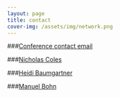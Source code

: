 ```yaml
---
layout: page
title: contact
cover-img: /assets/img/network.png
---
```




###[Conference contact email](mailto:bigteamscienceconference@gmail.com)

###[Nicholas Coles](mailto:ncoles@stanford.edu)

###[Heidi Baumgartner](mailto:heidib@stanford.edu)

###[Manuel Bohn](mailto:manuel0bohn@gmail.com)
